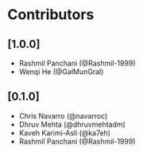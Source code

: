 # Contributors

## [1.0.0]

- Rashmil Panchani (@Rashmil-1999)
- Wenqi He (@GalMunGral)

## [0.1.0]

- Chris Navarro (@navarroc)
- Dhruv Mehta (@dhruvmehtadm)
- Kaveh Karimi-Asli (@ka7eh)
- Rashmil Panchani (@Rashmil-1999)
